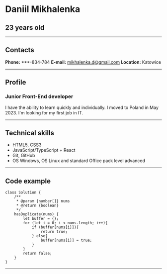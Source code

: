 # Daniil Mikhalenka
## 23 years old
---
## Contacts
**Phone:** ***-834-784
**E-mail:** mikhalenka.d@gmail.com
**Location:** Katowice

---

## Profile
### Junior Front-End developer
I have the ability to learn quickly and individually.
I moved to Poland in May 2023.
I'm looking for my first job in IT.

---

## Technical skills

* HTML5, CSS3
* JavaScript/TypeScript + React
* Git, GitHub
* OS Windows, OS Linux and standard Office pack level advanced

---
## Code example

```
class Solution {
    /**
     * @param {number[]} nums
     * @return {boolean}
     */
    hasDuplicate(nums) {
        let buffer = {};
        for (let i = 0; i < nums.length; i++){
            if (buffer[nums[i]]){
                return true;
            } else{
                buffer[nums[i]] = true; 
            }
        }
        return false;
    }
}
```
---